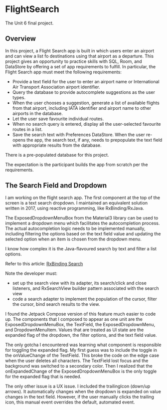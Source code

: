 # FlightSearch

The Unit 6 final project.

## Overview


In this project, a Flight Search app is built in which users enter an airport
and can view a list fo destinations using that airport as a departure. This
project gives an opportunity to practice skills with SQL, Room, and DataStore by
offering a set of app requirements to fulfill. In particular, the Flight Search
app must meet the following requirements:

* Provide a text field for the user to enter an airport name or
  International Air Transport Association airport identifier.
* Query the database to provide autocomplete suggestions as the user types.
* When the user chooses a suggestion, generate a list of available flights
  from that airport, including IATA identifier and airport name to other
  airports in the database.
* Let the user save favourite individual routes.
* When no search query is entered, display all the user-selected favourite
  routes in a list.
* Save the search text with Preferences DataStore. When the user re-opens
  the app, the search text, if any, needs to prepopulate the text field
  with appropriate results from the database.

There is a pre-populated database for this project.

The expectation is the participant builds the app from scratch per the
requirements.

## The Search Field and Dropdown

I am working on the flight search app. The first component at the top of the
screen is a text search dropdown. I maintained an equivalent solution written in
2017, using reactive programming, like RxBinding/RxJava.

<quote>
The ExposedDropdownMenuBox from the Material3 library can be used to implement a
dropdown menu which facilitates the autocompletion process.
The actual autocompletion logic needs to be implemented manually, including
filtering the options based on the text field value and updating the selected
option when an item is chosen from the dropdown menu.
</unquote>

I know how complex it is the Java-flavoured search by text and filter a list
options.

Refer to this article: [RxBinding Search](https://riptutorial.com/android/example/16836/appcompat-searchview-with-rxbindings-watcher)

Note the developer must:
* set up the search view with its adapter, its search/click and close listeners,
  and RxSearchView builder pattern associated with the search view
* code a search adapter to implement the population of the cursor, filter the
  cursor, bind search results to the view.

I found the Jetpack Compose version of this feature much easier to code up. The
components that I composed to appear as one unit are the ExposedDropdownMenuBox,
the TextField, the ExposedDropdownMenu, and DropdownMenuItem. Values that are
treated as UI state are the expanded flag of the dropdown, the filter options,
and the text field value.

The only gotcha I encountered was learning what component is responsible for
toggling the expanded flag. My first guess was to include the toggle in the
onValueChange of the TextField. This broke the code on the edge case when the
user deletes all characters. The TextField lost focus and the background was
switched to a secondary color. Then I realized that the onExpandedChange of the
ExposedDropdownMenuBox is the only toggle for the expanded flag that is needed.

The only other issue is a UX issue. I included the trailingIcon (down/up arrows).
It automatically changes when the dropdown is expanded on value changes in the
text field. However, if the user manually clicks the trailing icon, this manual
event overrides the default, automated event.

